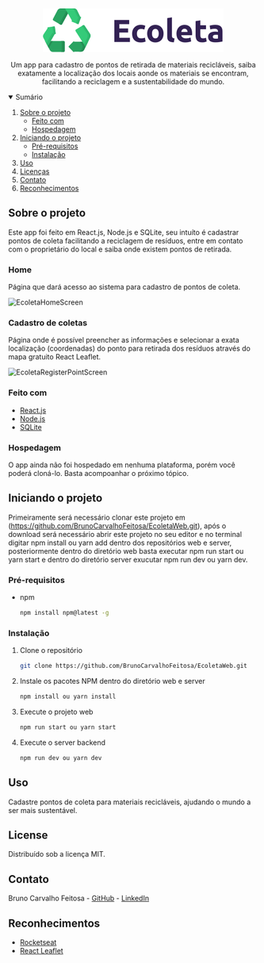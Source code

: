 <!-- PROJECT LOGO -->
<br />
<p align="center">
  <a href="https://github.com/BrunoCarvalhoFeitosa/EcoletaWeb">
    <img src="/web/src/assets/logo.svg" alt="Logo" />
  </a>

  <p align="center">
    Um app para cadastro de pontos de retirada de materiais recicláveis, saiba exatamente a localização dos locais aonde os materiais se encontram, facilitando a reciclagem e a sustentabilidade do mundo.
  </p>
</p>



<!-- TABLE OF CONTENTS -->
<details open="open">
  <summary>Sumário</summary>
  <ol>
    <li>
      <a href="#sobre-o-projeto">Sobre o projeto</a>
      <ul>
        <li><a href="#feito-com">Feito com</a></li>
        <li><a href="#hospedagem">Hospedagem</a></li>
      </ul>
    </li>
    <li>
      <a href="#iniciando-o-projeto">Iniciando o projeto</a>
      <ul>
        <li><a href="#pré-requisitos">Pré-requisitos</a></li>
        <li><a href="#instalação">Instalação</a></li>
      </ul>
    </li>
    <li><a href="#uso">Uso</a></li>
    <li><a href="#license">Licenças</a></li>
    <li><a href="#contato">Contato</a></li>
    <li><a href="#reconhecimentos">Reconhecimentos</a></li>
  </ol>
</details>



<!-- ABOUT THE PROJECT -->
## Sobre o projeto
Este app foi feito em React.js, Node.js e SQLite, seu intuíto é cadastrar pontos de coleta facilitando a reciclagem de resíduos, entre em contato com o proprietário do local e saiba onde existem pontos de retirada. 

### Home
Página que dará acesso ao sistema para cadastro de pontos de coleta.

![EcoletaHomeScreen](https://user-images.githubusercontent.com/46093815/133955767-c1e4e3a0-6c7a-4006-8340-fd227ce1a910.png)

### Cadastro de coletas
Página onde é possível preencher as informações e selecionar a exata localização (coordenadas) do ponto para retirada dos resíduos através do mapa gratuito React Leaflet.

![EcoletaRegisterPointScreen](https://user-images.githubusercontent.com/46093815/133956247-479046bf-8624-460c-a883-994cfc6caa79.png)


### Feito com

* [React.js](https://nextjs.org/)
* [Node.js](https://nodejs.org/en/)
* [SQLite](https://www.sqlite.org/index.html)

### Hospedagem

O app ainda não foi hospedado em nenhuma plataforma, porém você poderá cloná-lo. Basta acompoanhar o próximo tópico.


<!-- GETTING STARTED -->
## Iniciando o projeto

Primeiramente será necessário clonar este projeto em (https://github.com/BrunoCarvalhoFeitosa/EcoletaWeb.git), após o download será necessário abrir este projeto no seu
editor e no terminal digitar npm install ou yarn add dentro dos repositórios web e server, posteriormente dentro do diretório web basta executar npm run start ou yarn start e dentro do diretório server exucutar npm run dev ou yarn dev. 

### Pré-requisitos

* npm
  ```sh
  npm install npm@latest -g
  ```

### Instalação

1. Clone o repositório
   ```sh
   git clone https://github.com/BrunoCarvalhoFeitosa/EcoletaWeb.git
   ```
2. Instale os pacotes NPM dentro do diretório web e server
   ```sh
   npm install ou yarn install
   ```
2. Execute o projeto web
   ```sh
   npm run start ou yarn start
   ```
2. Execute o server backend
   ```sh
   npm run dev ou yarn dev
   ```


<!-- USAGE EXAMPLES -->
## Uso

Cadastre pontos de coleta para materiais recicláveis, ajudando o mundo a ser mais sustentável.

<!-- LICENSE -->
## License

Distribuído sob a licença MIT.

<!-- CONTACT -->
## Contato

Bruno Carvalho Feitosa - [GitHub](https://github.com/BrunoCarvalhoFeitosa) - [LinkedIn](https://www.linkedin.com/in/bruno-carvalho-feitosa/)


<!-- ACKNOWLEDGEMENTS -->
## Reconhecimentos
* [Rocketseat](https://rocketseat.com.br/)
* [React Leaflet](https://react-leaflet.js.org/)
